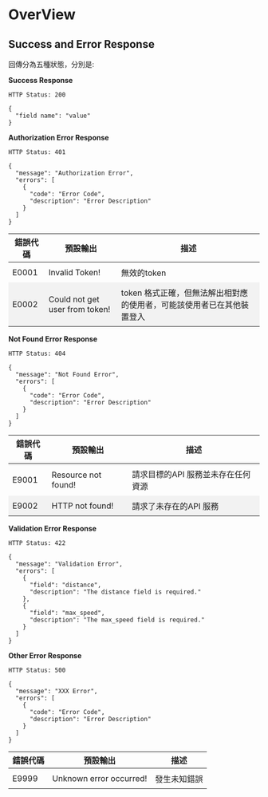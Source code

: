 <style>
td {
    padding: 8px;
}
tr:nth-child(even) {
    background: #f2f2f2;
}
</style>
# OverView

## Success and Error Response
回傳分為五種狀態，分別是:

**Success Response**

`HTTP Status: 200`
```
{
  "field name": "value"
}
```

**Authorization Error Response**

`HTTP Status: 401`
```
{
  "message": "Authorization Error",
  "errors": [
    {
      "code": "Error Code",
      "description": "Error Description"
    }
  ]
}
```

| 錯誤代碼 | 預設輸出 | 描述 |
| --------|------- | -----|
| E0001 | Invalid Token! | 無效的token |
| E0002 | Could not get user from token! | token 格式正確，但無法解出相對應的使用者，可能該使用者已在其他裝置登入 |

**Not Found Error Response**

`HTTP Status: 404`
```
{
  "message": "Not Found Error",
  "errors": [
    {
      "code": "Error Code",
      "description": "Error Description"
    }
  ]
}
```

| 錯誤代碼 | 預設輸出 | 描述 |
| --------|------- | -----|
| E9001 | Resource not found! | 請求目標的API 服務並未存在任何資源 |
| E9002 | HTTP not found! | 請求了未存在的API 服務 |

**Validation Error Response**

`HTTP Status: 422`
```
{
  "message": "Validation Error",
  "errors": [
    {
      "field": "distance",
      "description": "The distance field is required."
    },
    {
      "field": "max_speed",
      "description": "The max_speed field is required."
    }
  ]
}
```

**Other Error Response**

`HTTP Status: 500`
```
{
  "message": "XXX Error",
  "errors": [
    {
      "code": "Error Code",
      "description": "Error Description"
    }
  ]
}
```

| 錯誤代碼 | 預設輸出 | 描述 |
| --------|------- | -----|
| E9999 | Unknown error occurred! | 發生未知錯誤 |
